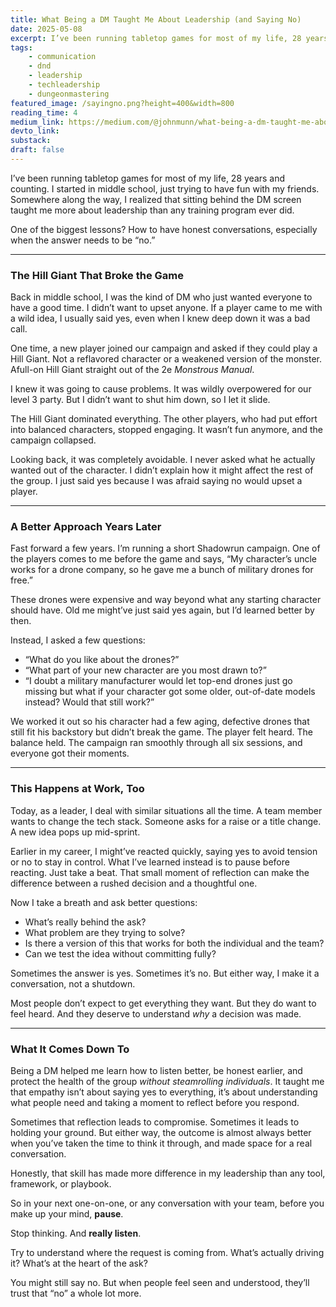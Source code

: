 ```yaml
---
title: What Being a DM Taught Me About Leadership (and Saying No)
date: 2025-05-08
excerpt: I’ve been running tabletop games for most of my life, 28 years and counting. I started in middle school, just trying to have fun with my friends. Somewhere along the way, I realized that sitting…
tags:
    - communication
    - dnd
    - leadership
    - techleadership
    - dungeonmastering
featured_image: /sayingno.png?height=400&width=800
reading_time: 4
medium_link: https://medium.com/@johnmunn/what-being-a-dm-taught-me-about-leadership-and-saying-no-2e5ec463151f
devto_link:
substack:
draft: false
---
```



I’ve been running tabletop games for most of my life, 28 years and counting. I started in middle school, just trying to have fun with my friends. Somewhere along the way, I realized that sitting behind the DM screen taught me more about leadership than any training program ever did.

One of the biggest lessons? How to have honest conversations, especially when the answer needs to be “no.”

---

### The Hill Giant That Broke the Game

Back in middle school, I was the kind of DM who just wanted everyone to have a good time. I didn’t want to upset anyone. If a player came to me with a wild idea, I usually said yes, even when I knew deep down it was a bad call.

One time, a new player joined our campaign and asked if they could play a Hill Giant. Not a reflavored character or a weakened version of the monster. Afull-on Hill Giant straight out of the 2e _Monstrous Manual_.

I knew it was going to cause problems. It was wildly overpowered for our level 3 party. But I didn’t want to shut him down, so I let it slide.

The Hill Giant dominated everything. The other players, who had put effort into balanced characters, stopped engaging. It wasn’t fun anymore, and the campaign collapsed.

Looking back, it was completely avoidable. I never asked what he actually wanted out of the character. I didn’t explain how it might affect the rest of the group. I just said yes because I was afraid saying no would upset a player.

---

### A Better Approach Years Later

Fast forward a few years. I’m running a short Shadowrun campaign. One of the players comes to me before the game and says, “My character’s uncle works for a drone company, so he gave me a bunch of military drones for free.”

These drones were expensive and way beyond what any starting character should have. Old me might’ve just said yes again, but I’d learned better by then.

Instead, I asked a few questions:

- “What do you like about the drones?”
- “What part of your new character are you most drawn to?”
- “I doubt a military manufacturer would let top-end drones just go missing but what if your character got some older, out-of-date models instead? Would that still work?”

We worked it out so his character had a few aging, defective drones that still fit his backstory but didn’t break the game. The player felt heard. The balance held. The campaign ran smoothly through all six sessions, and everyone got their moments.

---

### This Happens at Work, Too

Today, as a leader, I deal with similar situations all the time. A team member wants to change the tech stack. Someone asks for a raise or a title change. A new idea pops up mid-sprint.

Earlier in my career, I might’ve reacted quickly, saying yes to avoid tension or no to stay in control. What I’ve learned instead is to pause before reacting. Just take a beat. That small moment of reflection can make the difference between a rushed decision and a thoughtful one.

Now I take a breath and ask better questions:

- What’s really behind the ask?
- What problem are they trying to solve?
- Is there a version of this that works for both the individual and the team?
- Can we test the idea without committing fully?

Sometimes the answer is yes. Sometimes it’s no. But either way, I make it a conversation, not a shutdown.

Most people don’t expect to get everything they want. But they do want to feel heard. And they deserve to understand _why_ a decision was made.

---

### What It Comes Down To

Being a DM helped me learn how to listen better, be honest earlier, and protect the health of the group _without steamrolling individuals_. It taught me that empathy isn’t about saying yes to everything, it’s about understanding what people need and taking a moment to reflect before you respond.

Sometimes that reflection leads to compromise. Sometimes it leads to holding your ground. But either way, the outcome is almost always better when you’ve taken the time to think it through, and made space for a real conversation.

Honestly, that skill has made more difference in my leadership than any tool, framework, or playbook.

So in your next one-on-one, or any conversation with your team, before you make up your mind, **pause**.

Stop thinking. And **really listen**.

Try to understand where the request is coming from. What’s actually driving it? What’s at the heart of the ask?

You might still say no. But when people feel seen and understood, they’ll trust that “no” a whole lot more.